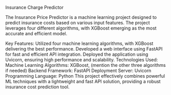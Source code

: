Insurance Charge Predictor

The Insurance Price Predictor is a machine learning project designed to predict insurance costs based on various input features. The project leverages four different algorithms, with XGBoost emerging as the most accurate and efficient model.

Key Features:
Utilized four machine learning algorithms, with XGBoost delivering the best performance.
Developed a web interface using FastAPI for fast and efficient API integration.
Deployed the application using Uvicorn, ensuring high performance and scalability.
Technologies Used:
Machine Learning Algorithms: XGBoost, (mention the other three algorithms if needed)
Backend Framework: FastAPI
Deployment Server: Uvicorn
Programming Language: Python
This project effectively combines powerful ML techniques with a lightweight and fast API solution, providing a robust insurance cost prediction tool.
